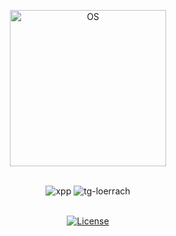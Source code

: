 <p align="center">
  <a href="https://skillicons.dev">
    <img src="https://skillicons.dev/icons?i=kali" alt="OS" width="250"/>
  </a>
</p>
<br>
<div align="center">
<img alt="xpp" src="https://img.shields.io/badge/Linux-F7DF1E">
<img alt="tg-loerrach" src="https://img.shields.io/badge/Peharge-red">
<br>
<br>

[![License](https://img.shields.io/badge/license-MIT-blue.svg)](https://opensource.org/licenses/MIT)
</div>